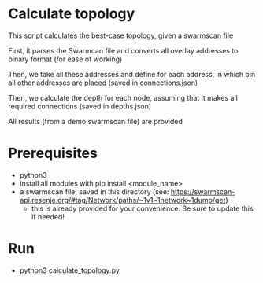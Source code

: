 # Calculate topology
This script calculates the best-case topology, given a swarmscan file

First, it parses the Swarmcan file and converts all overlay addresses to binary format (for ease of working)

Then, we take all these addresses and define for each address, in which bin all other addresses are placed (saved in connections.json)

Then, we calculate the depth for each node, assuming that it makes all required connections (saved in depths.json)

All results (from a demo swarmscan file) are provided

# Prerequisites
- python3
- install all modules with pip install <module_name>
- a swarmscan file, saved in this directory (see: https://swarmscan-api.resenje.org/#tag/Network/paths/~1v1~1network~1dump/get)
    - this is already provided for your convenience. Be sure to update this if needed!

# Run
- python3 calculate_topology.py